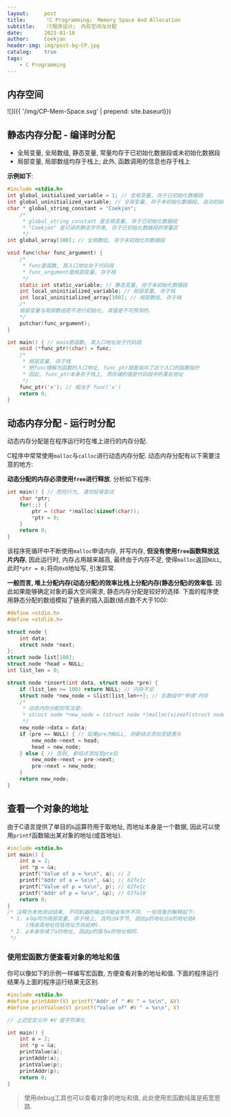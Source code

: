 ```yaml
---	
layout:     post	
title:      『C Programming』 Memory Space And Allocation	
subtitle:   『C程序设计』 内存空间与分配    
date:       2021-01-18	   
author:     Coekjan 
header-img: img/post-bg-CP.jpg	
catalog:    true    
tags:	
    - C Programming  
---
```


## 内存空间

![]({{ '/img/CP-Mem-Space.svg' | prepend: site.baseurl}})

## 静态内存分配 - 编译时分配

* 全局变量, 全局数组, 静态变量, 常量均存于已初始化数据段或未初始化数据段
* 局部变量, 局部数组均存于栈上; 此外, 函数调用的信息也存于栈上

**示例如下**:

```c
#include <stdio.h>
int global_initialized_variable = 1; // 全局变量, 存于已初始化数据段
int global_uninitialized_variable; // 全局变量, 存于未初始化数据段, 自动初始化为0
char * global_string_constant = "Coekjan";
    /*
     * global_string_constant 是全局变量, 存于已初始化数据段
     * "Coekjan" 是只读的静态字符串, 存于已初始化数据段的常量区
     */
int global_array[100]; // 全局数组, 存于未初始化的数据段

void func(char func_argument) {
    /*
     * func是函数, 其入口地址处于代码段
     * func_argument是局部变量, 存于栈
     */
    static int static_variable; // 静态变量, 存于未初始化数据段
    int local_uninitialized_variable; // 局部变量, 存于栈
    int local_uninitialized_array[100]; // 局部数组, 存于栈
    /*
    局部变量与局部数组若不进行初始化, 其值是不可预测的.
    */
    putchar(func_argument);
}

int main() { // main是函数, 其入口地址处于代码段 
    void (*func_ptr)(char) = func;
    /*
     * 局部变量, 存于栈
     * 把func理解为函数的入口地址, func_ptr就是指向了这个入口的函数指针
     * 因此, func_ptr本身存于栈上, 而存储的值是代码段中的某处地址
     */
    func_ptr('x'); // 相当于 func('x')
    return 0;
}
```

## 动态内存分配 - 运行时分配

动态内存分配是在程序运行时在堆上进行的内存分配. 

C程序中常常使用`malloc`与`calloc`进行动态内存分配. 动态内存分配有以下需要注意的地方:

**动态分配的内存必须使用`free`进行释放**. 分析如下程序:

```c
int main() { // 危险行为, 请勿轻易尝试
    char *ptr;
    for(;;) {
        ptr = (char *)malloc(sizeof(char));
        *ptr = 0;
    }
    return 0;
}
```

该程序死循环中不断使用`malloc`申请内存, 并写内存, **但没有使用`free`函数释放这片内存**, 因此运行时, 内存占用越来越高, 最终由于内存不足, 使得`malloc`返回`NULL`, 此时`*ptr = 0;`将向`0x0`地址写, 引发异常.

**一般而言, 堆上分配内存(动态分配)的效率比栈上分配内存(静态分配)的效率低**. 因此如果能够确定对象的最大空间需求, 静态内存分配是较好的选择. 下面的程序使用静态分配的数组模拟了链表的插入函数(结点数不大于100):

```c
#define <stdio.h>
#define <stdlib.h>

struct node {
    int data;
    struct node *next;
};
struct node list[100];
struct node *head = NULL;
int list_len = 0;

struct node *insert(int data, struct node *pre) {
    if (list_len >= 100) return NULL; // 内存不足 
    struct node *new_node = &list[list_len++]; // 在数组中"申请"内存
    /*
     * 动态内存分配的写法是:
     * struct node *new_node = (struct node *)malloc(sizeof(struct node));
     */
    new_node->data = data;
    if (pre == NULL) { // 如果pre为NULL, 则新结点添加至链表头 
        new_node->next = head;
        head = new_node;
    } else { // 否则, 新结点添加至pre后 
        new_node->next = pre->next;
        pre->next = new_node;
    }
    return new_node;
}
```

## 查看一个对象的地址

由于C语言提供了单目的`&`运算符用于取地址, 而地址本身是一个数据, 因此可以使用`printf`函数输出某对象的地址(或首地址).

```c
#include <stdio.h>
int main() {
    int a = 2;
    int *p = &a;
    printf("Value of a = %x\n", a); // 2
    printf("Addr of a = %x\n", &a); // 62fe1c
    printf("Value of p = %x\n", p); // 62fe1c
    printf("Addr of p = %x\n", &p); // 62fe10
    return 0;
}
/* 注释为本地测试结果, 不同机器的输出可能会有所不同. 一些现象的解释如下:
 * 1. a与p均为局部变量, 存于栈上, 且均占4字节, 因此p的地址比a的地址低4
      (栈由高地址往低地址方向延伸).
 * 2. p本身存储了a的地址, 因此p的值与a的地址相同.
 */
```

### 使用宏函数方便查看对象的地址和值

你可以像如下的示例一样编写宏函数, 方便查看对象的地址和值. 下面的程序运行结果与上面的程序运行结果无区别.

```c
#include <stdio.h>
#define printAddr(V) printf("Addr of " #V " = %x\n", &V)
#define printValue(V) printf("Value of" #V " = %x\n", V)

// 上述宏定义中 #V 是字符串化

int main() {
    int a = 2;
    int *p = &a;
    printValue(a);
    printAddr(a);
    printValue(p);
    printAddr(p);
    return 0;
}
```

> 使用debug工具也可以查看对象的地址和值, 此处使用宏函数纯属是拓宽思路.
